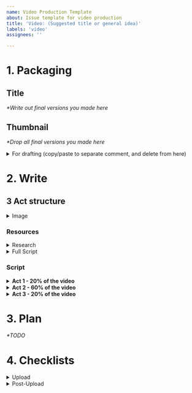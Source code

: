 ```yaml
---
name: Video Production Template
about: Issue template for video production
title: 'Video: (Suggested title or general idea)'
labels: 'video'
assignees: ''

---
```


# 1. Packaging

## Title

_*Write out final versions you made here_

## Thumbnail

_*Drop all final versions you made here_

<details>
  <summary>For drafting (copy/paste to separate comment, and delete from here)</summary>
  
  ### Ideas

  _This is where you drop all the thumbnail ideas you have from other creators or other sources_
  
  [Tool to get existing YouTube video thumbnails](https://www.get-youtube-thumbnail.com/)
  
  ### Sketches
  
  _Make sketches on paper, phone, tablet, or computer to come up with your own ideas_
  
  ### Tryouts
  
  _Drop all final versions you made here. Make at least 4_
  
  ### Tests
  
  [Use the website below to test thumbnail and title combinations](https://thumbsup.tv/)
</details>

# 2. Write

## 3 Act structure

<details>
  <summary>Image</summary>

  ![image](https://github.com/Alexander-Jordan/youtube/assets/68730459/e6ca9ae6-5ae0-4c3c-9114-044dea7867f0)

</details>

### Resources

<details>
  <summary>Research</summary>

  _*This is where you can gather all the research you’re doing for the video_
</details>

<details>
  <summary>Full Script</summary>

  _*Here you can write the full script in one go. Sometimes it helps to have it all together._
</details>

### Script

<details>
  <summary><strong>Act 1 - 20% of the video</strong></summary>

  <details>
    <summary>Hook</summary>
  </details>

  <details>
    <summary>Intro</summary>
  </details>

  <details>
    <summary>Re-engagement 1</summary>
  </details>
</details>

<details>
  <summary><strong>Act 2 - 60% of the video</strong></summary>

  <details>
    <summary>Setup</summary>
  </details>

  <details>
    <summary>Re-engagement 2</summary>
  </details>

  <details>
    <summary>Re-engagement 3</summary>
  </details>

  <details>
    <summary>Re-engagement 4</summary>
  </details>
</details>

<details>
  <summary><strong>Act 3 - 20% of the video</strong></summary>

  <details>
    <summary>Climax</summary>
  </details>

  <details>
    <summary>Goosh</summary>
  </details>

  <details>
    <summary>Wrap-up</summary>
  </details>
</details>

# 3. Plan

_*TODO_

# 4. Checklists

<details>
  <summary>Upload</summary>

  - [ ]  Add thumbnail
  - [ ]  Add description
    - [ ]  CTA Sponsor + Short sentences that are SEO optimised for algorithm
    - [ ]  Test Sponsor link(s)
    - [ ]  Add other links if necessary
    - [ ]  Make Chapters on YouTube
  - [ ]  Add tags
  - [ ]  Add end card (Which video could they watch next?)
  - [ ]  Add to playlist
  - [ ]  Schedule video
</details>

<details>
  <summary>Post-Upload</summary>

  - [ ]  Make IG stories
  - [ ]  Make Reel/clips
  - [ ]  Share on social media
  - [ ]  Check for comments
  - [ ]  After 3h, check baseline of CTR and Impressions
    - [ ]  If CTR & Impressions is lower than baseline → Change Thumbnail to “Thumbnail 2”
    - [ ]  After 3h, check baseline of CTR and Impressions
      - [ ]  If CTR & Impressions is lower than baseline → Change Title to “Title 2”
      - [ ]  Check baseline of CTR and Impressions
        - [ ]  If CTR & Impressions is lower than baseline → Change Thumbnail to “Thumbnail 3”
        - [ ]  Check baseline of CTR and Impressions
          - [ ]  If CTR & Impressions is lower than baseline → Change Title to “Title 3”
          - [ ]  Check baseline of CTR and Impressions
            - [ ]  If CTR & Impressions is lower than baseline → Change Thumbnail to “Thumbnail 4”
            - [ ]  Check baseline of CTR and Impressions
              - [ ]  If CTR & Impressions is lower than baseline → Change Title to “Title 4”
              - [ ]  Cry if it’s not working ;)
</details>

